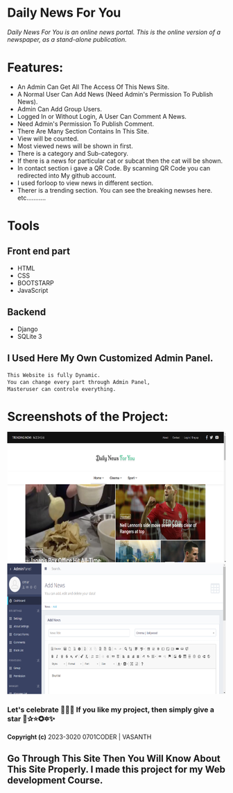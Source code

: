 # Daily News For You 

*Daily News For You is an online news portal. This is the online version of a newspaper, as a stand-alone publication.*

# Features:
- An Admin Can Get All The Access Of This News Site.
- A Normal User Can Add News (Need Admin's Permission To Publish News).
- Admin Can Add Group Users.
- Logged In or Without Login, A User Can Comment A News.
- Need Admin's Permission To Publish Comment.
- There Are Many Section Contains In This Site.
- View will be counted.
- Most viewed news will be shown in first.
- There is a category and Sub-category.
- If there is a news for particular cat or subcat then the cat will be shown.
- In contact section i gave a QR Code. By scanning QR Code you can redirected into My github account.
- I used forloop to view news in different section.
- Therer is a trending section. You can see the breaking newses here.
etc...........

# Tools
## Front end part
* HTML
* CSS
* BOOTSTARP
* JavaScript
## Backend
* Django
* SQLite 3

## I Used Here My Own Customized Admin Panel.
```
This Website is fully Dynamic.
You can change every part through Admin Panel,
Masteruser can controle everything.
```

# Screenshots of the Project:
<p align="center">
  <img width="660" height="300" src="main/static/front/images/screenshots/a.png">
  <img width="660" height="300" src="main/static/front/images/screenshots/b.png">
</p>

### Let's celebrate 🍕🍰🍕 If you like my project, then simply give a star 🌟✰⭐✪🔯✨

**Copyright (c)** 2023-3020 0701CODER | VASANTH

## Go Through This Site Then You Will Know About This Site Properly. I made this project for my Web development Course.
